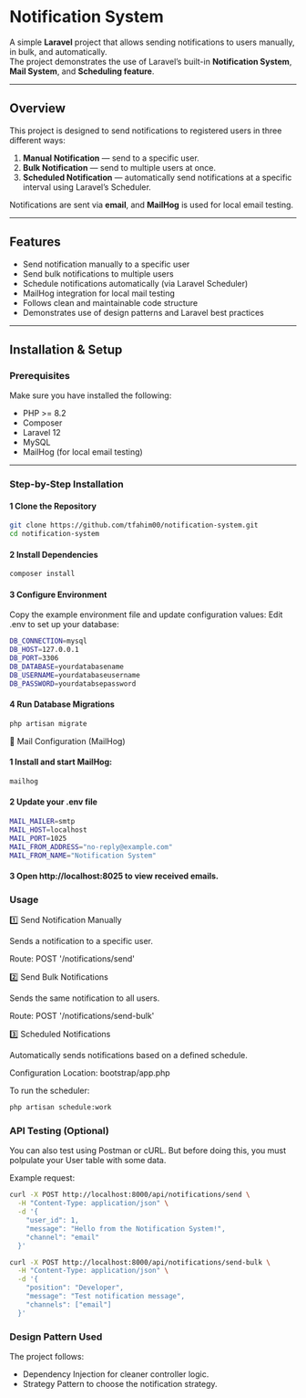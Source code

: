 # Notification System

A simple **Laravel** project that allows sending notifications to users manually, in bulk, and automatically.  
The project demonstrates the use of Laravel’s built-in **Notification System**, **Mail System**, and **Scheduling feature**.

---

## Overview

This project is designed to send notifications to registered users in three different ways:
1. **Manual Notification** — send to a specific user.
2. **Bulk Notification** — send to multiple users at once.
3. **Scheduled Notification** — automatically send notifications at a specific interval using Laravel’s Scheduler.

Notifications are sent via **email**, and **MailHog** is used for local email testing.

---

## Features

-  Send notification manually to a specific user  
-  Send bulk notifications to multiple users  
-  Schedule notifications automatically (via Laravel Scheduler)  
-  MailHog integration for local mail testing  
-  Follows clean and maintainable code structure  
-  Demonstrates use of design patterns and Laravel best practices  

---

##  Installation & Setup

###  Prerequisites
Make sure you have installed the following:
- PHP >= 8.2  
- Composer  
- Laravel 12  
- MySQL
- MailHog (for local email testing)

---

###  Step-by-Step Installation

#### 1️ Clone the Repository
```bash
git clone https://github.com/tfahim00/notification-system.git
cd notification-system
```

#### 2️ Install Dependencies
```bash
composer install
```

#### 3️ Configure Environment
Copy the example environment file and update configuration values:
Edit .env to set up your database:
```bash
DB_CONNECTION=mysql
DB_HOST=127.0.0.1
DB_PORT=3306
DB_DATABASE=yourdatabasename
DB_USERNAME=yourdatabaseusername
DB_PASSWORD=yourdatabsepassword
```

#### 4️ Run Database Migrations
```bash
php artisan migrate
```

📧 Mail Configuration (MailHog)

#### 1️ Install and start MailHog:
```bash 
mailhog
```

#### 2️ Update your .env file
```bash
MAIL_MAILER=smtp
MAIL_HOST=localhost
MAIL_PORT=1025
MAIL_FROM_ADDRESS="no-reply@example.com"
MAIL_FROM_NAME="Notification System"
```

#### 3️ Open http://localhost:8025 to view received emails.



<h3> Usage </h3>

1️⃣ Send Notification Manually

  Sends a notification to a specific user.

  Route: POST '/notifications/send'

2️⃣ Send Bulk Notifications

  Sends the same notification to all users.

  Route: POST '/notifications/send-bulk'

3️⃣ Scheduled Notifications

  Automatically sends notifications based on a defined schedule.

  Configuration Location:
  bootstrap/app.php

  To run the scheduler:
```bash
php artisan schedule:work
```

<h3>API Testing (Optional)</h3>

You can also test using Postman or cURL. But before doing this, you must polpulate your User table with some data.

Example request:
```bash
curl -X POST http://localhost:8000/api/notifications/send \
  -H "Content-Type: application/json" \
  -d '{
    "user_id": 1,
    "message": "Hello from the Notification System!",
    "channel": "email"
  }'
```

```bash
curl -X POST http://localhost:8000/api/notifications/send-bulk \
  -H "Content-Type: application/json" \
  -d '{
    "position": "Developer",
    "message": "Test notification message",
    "channels": ["email"]
  }'
```


<h3>Design Pattern Used</h3>

The project follows:

- Dependency Injection for cleaner controller logic.
- Strategy Pattern to choose the notification strategy.







